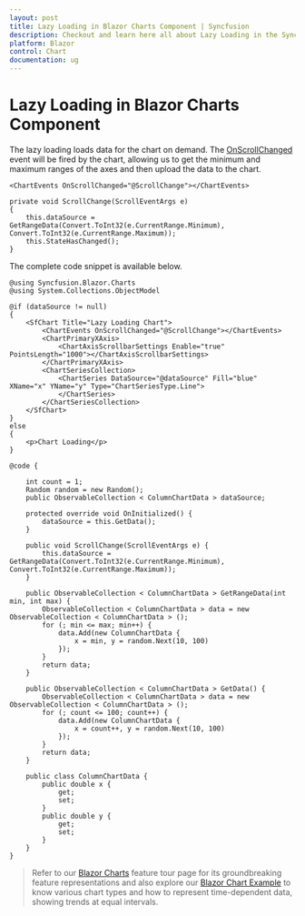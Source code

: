 ```yaml
---
layout: post
title: Lazy Loading in Blazor Charts Component | Syncfusion
description: Checkout and learn here all about Lazy Loading in the Syncfusion Blazor Charts component and much more.
platform: Blazor
control: Chart
documentation: ug
---
```


# Lazy Loading in Blazor Charts Component

The lazy loading loads data for the chart on demand. The  [OnScrollChanged](https://help.syncfusion.com/cr/blazor/Syncfusion.Blazor.Charts.ChartEvents.html#Syncfusion_Blazor_Charts_ChartEvents_OnScrollChanged) event will be fired by the chart, allowing us to get the minimum and maximum ranges of the axes and then upload the data to the chart.

```cshtml
<ChartEvents OnScrollChanged="@ScrollChange"></ChartEvents>

private void ScrollChange(ScrollEventArgs e)
{
    this.dataSource = GetRangeData(Convert.ToInt32(e.CurrentRange.Minimum), Convert.ToInt32(e.CurrentRange.Maximum));
    this.StateHasChanged();
}

```

The complete code snippet is available below.

```cshtml
@using Syncfusion.Blazor.Charts
@using System.Collections.ObjectModel

@if (dataSource != null)
{
    <SfChart Title="Lazy Loading Chart">
        <ChartEvents OnScrollChanged="@ScrollChange"></ChartEvents>
        <ChartPrimaryXAxis>
            <ChartAxisScrollbarSettings Enable="true" PointsLength="1000"></ChartAxisScrollbarSettings>
        </ChartPrimaryXAxis>
        <ChartSeriesCollection>
            <ChartSeries DataSource="@dataSource" Fill="blue" XName="x" YName="y" Type="ChartSeriesType.Line">
            </ChartSeries>
        </ChartSeriesCollection>
    </SfChart>
}
else
{
    <p>Chart Loading</p>
}

@code {

    int count = 1;
    Random random = new Random();
    public ObservableCollection < ColumnChartData > dataSource;

    protected override void OnInitialized() {
        dataSource = this.GetData();
    }

    public void ScrollChange(ScrollEventArgs e) {
        this.dataSource = GetRangeData(Convert.ToInt32(e.CurrentRange.Minimum), Convert.ToInt32(e.CurrentRange.Maximum));
    }

    public ObservableCollection < ColumnChartData > GetRangeData(int min, int max) {
        ObservableCollection < ColumnChartData > data = new ObservableCollection < ColumnChartData > ();
        for (; min <= max; min++) {
            data.Add(new ColumnChartData {
                x = min, y = random.Next(10, 100)
            });
        }
        return data;
    }

    public ObservableCollection < ColumnChartData > GetData() {
        ObservableCollection < ColumnChartData > data = new ObservableCollection < ColumnChartData > ();
        for (; count <= 100; count++) {
            data.Add(new ColumnChartData {
                x = count++, y = random.Next(10, 100)
            });
        }
        return data;
    }

    public class ColumnChartData {
        public double x {
            get;
            set;
        }
        public double y {
            get;
            set;
        }
    }
}
```

> Refer to our [Blazor Charts](https://www.syncfusion.com/blazor-components/blazor-charts) feature tour page for its groundbreaking feature representations and also explore our [Blazor Chart Example](https://blazor.syncfusion.com/demos/chart/line?theme=bootstrap4) to know various chart types and how to represent time-dependent data, showing trends at equal intervals.

